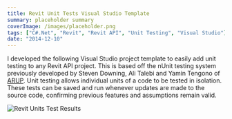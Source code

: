 ```yaml
---
title: Revit Unit Tests Visual Studio Template
summary: placeholder summary
coverImage: /images/placeholder.png
tags: ["C#.Net", "Revit", "Revit API", "Unit Testing", "Visual Studio"]
date: "2014-12-10"
---
```


I developed the following Visual Studio project template to easily add unit testing to any Revit API project. This is based off the nUnit testing system previously developed by Steven Downing, Ali Talebi and Yamin Tengono of [ARUP](http://thebuildingcoder.typepad.com/blog/2013/07/revit-add-in-unit-testing.html). Unit testing allows individual units of a code to be tested in isolation. These tests can be saved and run whenever updates are made to the source code, confirming previous features and assumptions remain valid.

![Revit Units Test Results](Revit-Units-Test-Results.png)
